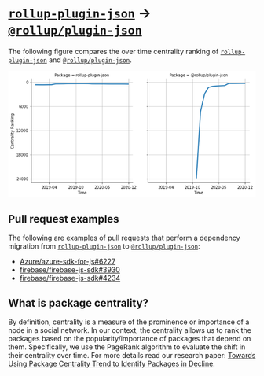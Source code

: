 # [`rollup-plugin-json`](https://www.npmjs.com/package/rollup-plugin-json) -> [`@rollup/plugin-json`](https://www.npmjs.com/package/@rollup/plugin-json)

The following figure compares the over time centrality ranking of [`rollup-plugin-json`](https://www.npmjs.com/package/rollup-plugin-json) and [`@rollup/plugin-json`](https://www.npmjs.com/package/@rollup/plugin-json).

![the centrality of rollup-plugin-json and @rollup/plugin-json](../figs/rollup-plugin-json_@rollup_plugin-json.png)

## Pull request examples

The following are examples of pull requests that perform a dependency migration from [`rollup-plugin-json`](https://www.npmjs.com/package/rollup-plugin-json) to [`@rollup/plugin-json`](https://www.npmjs.com/package/@rollup/plugin-json):

- [Azure/azure-sdk-for-js#6227](https://github.com/Azure/azure-sdk-for-js/pull/6227)
- [firebase/firebase-js-sdk#3930](https://github.com/firebase/firebase-js-sdk/pull/3930)
- [firebase/firebase-js-sdk#4234](https://github.com/firebase/firebase-js-sdk/pull/4234)

## What is package centrality?

By definition, centrality is a measure of the prominence or importance of a node in a social network.
In our context, the centrality allows us to rank the packages based on the popularity/importance of packages that depend on them.
Specifically, we use the PageRank algorithm to evaluate the shift in their centrality over time.
For more details read our research paper: [Towards Using Package Centrality Trend to Identify Packages in Decline](https://arxiv.org/abs/2107.10168).
